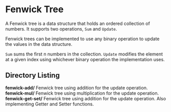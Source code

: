 # Fenwick Tree

A Fenwick tree is a data structure that holds an ordered collection of
numbers. It supports two operations, `Sum` and `Update`.

Fenwick trees can be implemented to use any binary operation to update the
values in the data structure.

`Sum` sums the first n numbers in the collection. `Update` modifies the element at a given index using
whichever binary operation the implementation uses.

## Directory Listing

**fenwick-add/** Fenwick tree using addition for the update operation.  
**fenwick-mul/** Fenwick tree using multiplication for the update operation.  
**fenwick-get-set/**
Fenwick tree using addition for the update operation. Also implementing Getter
and Setter functions.
